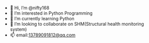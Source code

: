- 👋 Hi, I’m @nifty168
- 👀 I’m interested in Python Programming 
- 🌱 I’m currently learning Python
- 💞️ I’m looking to collaborate on SHM(Structural health monitoring system)
- 📫 email:13789091812@qq.com

<!---
nifty168/nifty168 is a ✨ special ✨ repository because its `README.md` (this file) appears on your GitHub profile.
You can click the Preview link to take a look at your changes.
--->
